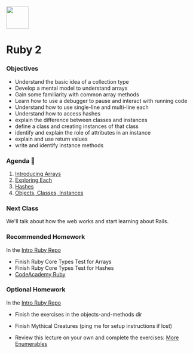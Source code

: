 # <img src="https://cloud.githubusercontent.com/assets/8397980/19818474/bd21af4c-9d04-11e6-8df6-1ed154718dce.png" height="60">

# Ruby 2

### Objectives

*   Understand the basic idea of a collection type
*   Develop a mental model to understand arrays
*   Gain some familiarity with common array methods
*   Learn how to use a debugger to pause and interact with running code
*   Understand how to use single-line and multi-line each
*   Understand how to access hashes
*   explain the difference between classes and instances
*   define a class and creating instances of that class
*   identify and explain the role of attributes in an instance
*   explain and use return values
*   write and identify instance methods

### Agenda :rocket:

1. [Introducing Arrays](resources/arrays_slides.md)
2. [Exploring Each](resources/exploring_each.md)
3. [Hashes](resources/hashes.md)
4. [Objects, Classes, Instances](resources/object_classes_instances.md)

### Next Class

We'll talk about how the web works and start learning about Rails.

### Recommended Homework
In the [Intro Ruby Repo](https://github.com/weilandia/intro-ruby-exercises)
* Finish Ruby Core Types Test for Arrays
* Finish Ruby Core Types Test for Hashes
* [CodeAcademy Ruby](https://www.codecademy.com/learn/learn-ruby)

### Optional Homework

In the [Intro Ruby Repo](https://github.com/weilandia/intro-ruby-exercises)
* Finish the exercises in the objects-and-methods dir
* Finish Mythical Creatures (ping me for setup instructions if lost)

* Review this lecture on your own and complete the exercises: [More Enumerables](resources/enumerable_outline.md)
